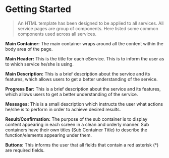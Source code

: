 # Getting Started

> An HTML template has been designed to be applied to all services. All service pages are group of components. Here listed some common components used across all services.

**Main Container:** 
The main container wraps around all the content within the body area of the page.


**Main Header:** 
This is the title for each eService. This is to inform the user as to which service he/she is using.


**Main Description:** 
This is a brief description about the service and its features, which allows users to get a better understanding of the service.


**Progress Bar:** 
This is a brief description about the service and its features, which allows users to get a better understanding of the service.


**Messages:** 
This is a small description which instructs the user what actions he/she is to perform in order to achieve desired results.


**Result/Confirmation:** 
The purpose of the sub container is to display content appearing in each screen in a clean and orderly manner. Sub containers have their own titles (Sub Container Title) to describe the function/elements appearing under them.


**Buttons:** 
This informs the user that all fields that contain a red asterisk (*) are required fields.